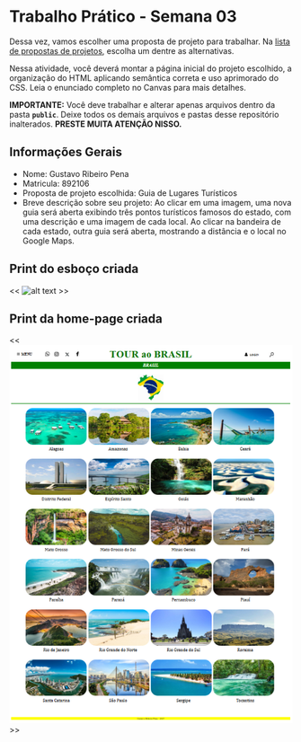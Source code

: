 # Trabalho Prático - Semana 03

Dessa vez, vamos escolher uma proposta de projeto para trabalhar. Na [lista de propostas de projetos](propostas-projetos.md), escolha um dentre as alternativas.

Nessa atividade, você deverá montar a página inicial do projeto escolhido, a organização do HTML aplicando semântica correta e uso aprimorado do CSS. Leia o enunciado completo no Canvas para mais detalhes.

**IMPORTANTE:** Você deve trabalhar e alterar apenas arquivos dentro da pasta **`public`**. Deixe todos os demais arquivos e pastas desse repositório inalterados. **PRESTE MUITA ATENÇÃO NISSO.**

## Informações Gerais

- Nome: Gustavo Ribeiro Pena
- Matricula: 892106
- Proposta de projeto escolhida: Guia de Lugares Turísticos
- Breve descrição sobre seu projeto: Ao clicar em uma imagem, uma nova guia será aberta exibindo três pontos turísticos famosos do estado, com uma descrição e uma imagem de cada local. Ao clicar na bandeira de cada estado, outra guia será aberta, mostrando a distância e o local no Google Maps.

## Print do esboço criada

<< ![alt text](ESBOÇO.png) >>


## Print da home-page criada



<<  ![alt text](home-page.png) >>
